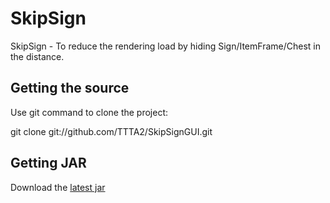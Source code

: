 SkipSign
========

SkipSign - To reduce the rendering load by hiding Sign/ItemFrame/Chest in 
the distance.

## Getting the source
Use git command to clone the project:

  git clone git://github.com/TTTA2/SkipSignGUI.git

## Getting JAR
Download the [latest jar][Download]

[Download]: http://goo.gl/EOVmmv
